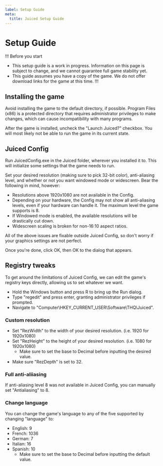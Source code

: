 ```yaml
---
label: Setup Guide
meta:
  title: Juiced Setup Guide
---
```

# Setup Guide

!!! Before you start
* This setup guide is a work in progress. Information on this page is subject to change, and we cannot guarantee full game stability yet.
* This guide assumes you have a copy of the game. We do not offer download links for the game at this time.
!!!

## Installing the game
Avoid installing the game to the default directory, if possible. Program Files (x86) is a protected directory that requires administrator privileges to make changes, which can cause incompatibility with many programs.

After the game is installed, uncheck the "Launch Juiced?" checkbox. You will most likely not be able to run the game in its current state.

## Juiced Config
Run JuicedConfig.exe in the Juiced folder, wherever you installed it to. This will initialize some settings that the game needs to run.

Set your desired resolution (making sure to pick 32-bit color), anti-aliasing level, and whether or not you want windowed mode or widescreen. Bear the following in mind, however:
* Resolutions above 1920x1080 are not available in the Config.
* Depending on your hardware, the Config may not show all anti-aliasing levels, even if your hardware can handle it. The maximum level the game supports is 8.
* If Windowed mode is enabled, the available resolutions will be drastically cut down.
* Widescreen scaling is broken for non-16:10 aspect ratios.

All of the above issues are fixable outside Juiced Config, so don't worry if your graphics settings are not perfect.

Once you're done, click OK, then OK to the dialog that appears.

## Registry tweaks
To get around the limitations of Juiced Config, we can edit the game's registry keys directly, allowing us to set whatever we want.

* Hold the Windows button and press R to bring up the Run dialog.
* Type "regedit" and press enter, granting administrator privileges if prompted.
* Navigate to "Computer\HKEY_CURRENT_USER\Software\THQ\Juiced".

### Custom resolution
* Set "RezWidth" to the width of your desired resolution. (i.e. 1920 for 1920x1080)
* Set "RezHeight" to the height of your desired resolution. (i.e. 1080 for 1920x1080)
  * Make sure to set the base to Decimal before inputting the desired value.
* Make sure "RezDepth" is set to 32.

### Full anti-aliiasing
If anti-aliasing level 8 was not available in Juiced Config, you can manually set "Antialiasing" to 8.

### Change language
You can change the game's language to any of the five supported by changing "language" to:
* English: 9
* French: 1036
* German: 7
* Italian: 16
* Spanish: 10
  * Make sure to set the base to Decimal before inputting the default value.

